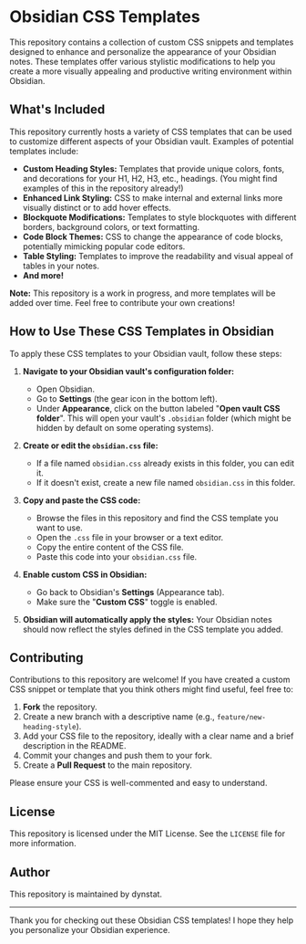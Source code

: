 # Obsidian CSS Templates

This repository contains a collection of custom CSS snippets and templates designed to enhance and personalize the appearance of your Obsidian notes. These templates offer various stylistic modifications to help you create a more visually appealing and productive writing environment within Obsidian.

## What's Included

This repository currently hosts a variety of CSS templates that can be used to customize different aspects of your Obsidian vault. Examples of potential templates include:

* **Custom Heading Styles:** Templates that provide unique colors, fonts, and decorations for your H1, H2, H3, etc., headings. (You might find examples of this in the repository already!)
* **Enhanced Link Styling:** CSS to make internal and external links more visually distinct or to add hover effects.
* **Blockquote Modifications:** Templates to style blockquotes with different borders, background colors, or text formatting.
* **Code Block Themes:** CSS to change the appearance of code blocks, potentially mimicking popular code editors.
* **Table Styling:** Templates to improve the readability and visual appeal of tables in your notes.
* **And more!**

**Note:** This repository is a work in progress, and more templates will be added over time. Feel free to contribute your own creations!

## How to Use These CSS Templates in Obsidian

To apply these CSS templates to your Obsidian vault, follow these steps:

1.  **Navigate to your Obsidian vault's configuration folder:**
    * Open Obsidian.
    * Go to **Settings** (the gear icon in the bottom left).
    * Under **Appearance**, click on the button labeled "**Open vault CSS folder**". This will open your vault's `.obsidian` folder (which might be hidden by default on some operating systems).

2.  **Create or edit the `obsidian.css` file:**
    * If a file named `obsidian.css` already exists in this folder, you can edit it.
    * If it doesn't exist, create a new file named `obsidian.css` in this folder.

3.  **Copy and paste the CSS code:**
    * Browse the files in this repository and find the CSS template you want to use.
    * Open the `.css` file in your browser or a text editor.
    * Copy the entire content of the CSS file.
    * Paste this code into your `obsidian.css` file.

4.  **Enable custom CSS in Obsidian:**
    * Go back to Obsidian's **Settings** (Appearance tab).
    * Make sure the "**Custom CSS**" toggle is enabled.

5.  **Obsidian will automatically apply the styles:** Your Obsidian notes should now reflect the styles defined in the CSS template you added.


## Contributing

Contributions to this repository are welcome! If you have created a custom CSS snippet or template that you think others might find useful, feel free to:

1.  **Fork** the repository.
2.  Create a new branch with a descriptive name (e.g., `feature/new-heading-style`).
3.  Add your CSS file to the repository, ideally with a clear name and a brief description in the README.
4.  Commit your changes and push them to your fork.
5.  Create a **Pull Request** to the main repository.

Please ensure your CSS is well-commented and easy to understand.

## License

This repository is licensed under the MIT License. See the `LICENSE` file for more information.

## Author

This repository is maintained by dynstat.

---

Thank you for checking out these Obsidian CSS templates! I hope they help you personalize your Obsidian experience.
